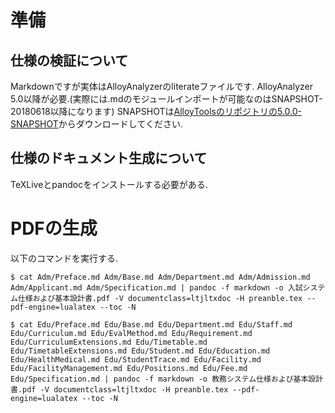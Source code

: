 # 準備

## 仕様の検証について

Markdownですが実体はAlloyAnalyzerのliterateファイルです.
AlloyAnalyzer 5.0以降が必要.(実際には.mdのモジュールインポートが可能なのはSNAPSHOT-20180618以降になります)
SNAPSHOTは[AlloyToolsのリポジトリの5.0.0-SNAPSHOT](https://oss.sonatype.org/content/repositories/snapshots/org/alloytools/org.alloytools.alloy.dist/5.0.0-SNAPSHOT/)からダウンロードしてください.

## 仕様のドキュメント生成について

TeXLiveとpandocをインストールする必要がある.

# PDFの生成

以下のコマンドを実行する.

```shell
$ cat Adm/Preface.md Adm/Base.md Adm/Department.md Adm/Admission.md Adm/Applicant.md Adm/Specification.md | pandoc -f markdown -o 入試システム仕様および基本設計書.pdf -V documentclass=ltjltxdoc -H preanble.tex --pdf-engine=lualatex --toc -N

$ cat Edu/Preface.md Edu/Base.md Edu/Department.md Edu/Staff.md Edu/Curriculum.md Edu/EvalMethod.md Edu/Requirement.md Edu/CurriculumExtensions.md Edu/Timetable.md Edu/TimetableExtensions.md Edu/Student.md Edu/Education.md Edu/HealthMedical.md Edu/StudentTrace.md Edu/Facility.md Edu/FacilityManagement.md Edu/Positions.md Edu/Fee.md Edu/Specification.md | pandoc -f markdown -o 教務システム仕様および基本設計書.pdf -V documentclass=ltjltxdoc -H preanble.tex --pdf-engine=lualatex --toc -N
```
